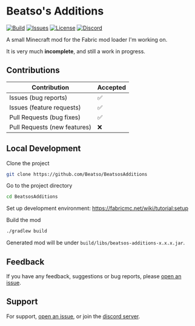 
# Beatso's Additions

[![Build](https://img.shields.io/github/workflow/status/Beatso/BeatsosAdditions/build?style=flat-square)](https://github.com/Beatso/BeatsosAdditions/actions/workflows/build.yml)
[![Issues](https://img.shields.io/github/issues/Beatso/BeatsosAdditions?style=flat-square)](https://github.com/Beatso/BeatsosAdditions/issues)
[![License](https://img.shields.io/github/license/Beatso/BeatsosAdditions?style=flat-square)](https://github.com/Beatso/BeatsosAdditions/blob/master/LICENSE)
[![Discord](https://img.shields.io/discord/738126248194211960?style=flat-square)](https://discord.gg/bNcZjFe)

A small Minecraft mod for the Fabric mod loader I'm working on.

It is very much **incomplete**, and still a work in progress. 

## Contributions

| Contribution                 | Accepted |
| ---------------------------- | -------- |
| Issues (bug reports)         | ✅       |
| Issues (feature requests)    | ✅       |
| Pull Requests (bug fixes)    | ✅       |
| Pull Requests (new features) | ❌       |

## Local Development

Clone the project
```bash
git clone https://github.com/Beatso/BeatsosAdditions
```

Go to the project directory
```bash
cd BeatsosAdditions
```

Set up development environment: https://fabricmc.net/wiki/tutorial:setup

Build the mod
```bash
./gradlew build
```

Generated mod will be under `build/libs/beatsos-additions-x.x.x.jar`.
## Feedback

If you have any feedback, suggestions or bug reports, please [open an issue](https://github.com/Beatso/BeatsosAdditions/issues/new).

## Support

For support, [open an issue](https://github.com/Beatso/BeatsosAdditions/issues/new), or join the [discord server](https://discord.gg/bNcZjFe).
